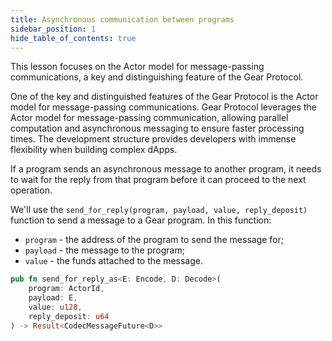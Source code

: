 ```yaml
---
title: Asynchronous communication between programs
sidebar_position: 1
hide_table_of_contents: true
---
```


This lesson focuses on the Actor model for message-passing communications, a key and distinguishing feature of the Gear Protocol.

One of the key and distinguished features of the Gear Protocol is the Actor model for message-passing communications. Gear Protocol leverages the Actor model for message-passing communication, allowing parallel computation and asynchronous messaging to ensure faster processing times. The development structure provides developers with immense flexibility when building complex dApps.

If a program sends an asynchronous message to another program, it needs to wait for the reply from that program before it can proceed to the next operation.

We'll use the `send_for_reply(program, payload, value, reply_deposit)` function to send a message to a Gear program. In this function:

- `program` - the address of the program to send the message for;
- `payload` - the message to the program;
- `value` - the funds attached to the message.

```rust
pub fn send_for_reply_as<E: Encode, D: Decode>(
    program: ActorId,
    payload: E,
    value: u128,
    reply_deposit: u64
) -> Result<CodecMessageFuture<D>>
```
